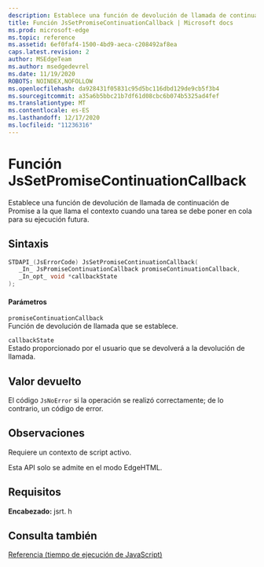 ```yaml
---
description: Establece una función de devolución de llamada de continuación de Promise a la que llama el contexto cuando una tarea se debe poner en cola para su ejecución futura.
title: Función JsSetPromiseContinuationCallback | Microsoft docs
ms.prod: microsoft-edge
ms.topic: reference
ms.assetid: 6ef0faf4-1500-4bd9-aeca-c208492af8ea
caps.latest.revision: 2
author: MSEdgeTeam
ms.author: msedgedevrel
ms.date: 11/19/2020
ROBOTS: NOINDEX,NOFOLLOW
ms.openlocfilehash: da928431f05831c95d5bc116dbd129de9cb5f3b4
ms.sourcegitcommit: a35a6b5bbc21b7df61d08cbc6b074b5325ad4fef
ms.translationtype: MT
ms.contentlocale: es-ES
ms.lasthandoff: 12/17/2020
ms.locfileid: "11236316"
---
```

# Función JsSetPromiseContinuationCallback

Establece una función de devolución de llamada de continuación de Promise a la que llama el contexto cuando una tarea se debe poner en cola para su ejecución futura.  
  
## Sintaxis  
  
```cpp  
STDAPI_(JsErrorCode) JsSetPromiseContinuationCallback(  
   _In_ JsPromiseContinuationCallback promiseContinuationCallback,  
   _In_opt_ void *callbackState  
);  
```  
  
#### Parámetros  
 `promiseContinuationCallback`  
 Función de devolución de llamada que se establece.  
  
 `callbackState`  
 Estado proporcionado por el usuario que se devolverá a la devolución de llamada.  
  
## Valor devuelto  
 El código `JsNoError` si la operación se realizó correctamente; de lo contrario, un código de error.  
  
## Observaciones  
 Requiere un contexto de script activo.  
  
 Esta API solo se admite en el modo EdgeHTML.  
  
## Requisitos  
 **Encabezado:** jsrt. h  
  
## Consulta también  
 [Referencia (tiempo de ejecución de JavaScript)](../chakra-hosting/reference-javascript-runtime.md)
